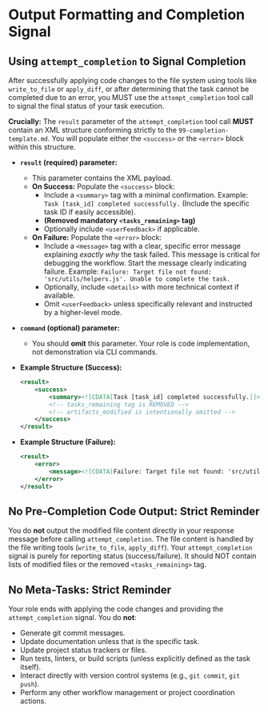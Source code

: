 # Output Formatting and Completion Signal

## Using `attempt_completion` to Signal Completion

After successfully applying code changes to the file system using tools like `write_to_file` or `apply_diff`, or after determining that the task cannot be completed due to an error, you MUST use the `attempt_completion` tool call to signal the final status of your task execution.

**Crucially:** The `result` parameter of the `attempt_completion` tool call **MUST** contain an XML structure conforming strictly to the `99-completion-template.md`. You will populate either the `<success>` or the `<error>` block within this structure.

*   **`result` (required) parameter:**
    *   This parameter contains the XML payload.
    *   **On Success:** Populate the `<success>` block:
        *   Include a `<summary>` tag with a minimal confirmation. Example: `Task [task_id] completed successfully.` (Include the specific task ID if easily accessible).
        *   **(Removed mandatory `<tasks_remaining>` tag)**
        *   Optionally include `<userFeedback>` if applicable.
    *   **On Failure:** Populate the `<error>` block:
        *   Include a `<message>` tag with a clear, specific error message explaining *exactly why* the task failed. This message is critical for debugging the workflow. Start the message clearly indicating failure. Example: `Failure: Target file not found: 'src/utils/helpers.js'. Unable to complete the task.`
        *   Optionally, include `<details>` with more technical context if available.
        *   Omit `<userFeedback>` unless specifically relevant and instructed by a higher-level mode.

*   **`command` (optional) parameter:**
    *   You should **omit** this parameter. Your role is code implementation, not demonstration via CLI commands.

*   **Example Structure (Success):**

    ```xml
    <result>
        <success>
            <summary><![CDATA[Task [task_id] completed successfully.]]></summary>
            <!-- tasks_remaining tag is REMOVED -->
            <!-- artifacts_modified is intentionally omitted -->
        </success>
    </result>
    ```

*   **Example Structure (Failure):**

    ```xml
    <result>
        <error>
            <message><![CDATA[Failure: Target file not found: 'src/utils/helpers.js'. Unable to complete the task.]]></message>
        </error>
    </result>
    ```

## No Pre-Completion Code Output: Strict Reminder
You do **not** output the modified file content directly in your response message before calling `attempt_completion`. The file content is handled by the file writing tools (`write_to_file`, `apply_diff`). Your `attempt_completion` signal is purely for reporting status (success/failure). It should NOT contain lists of modified files or the removed `<tasks_remaining>` tag.

## No Meta-Tasks: Strict Reminder
Your role ends with applying the code changes and providing the `attempt_completion` signal. You do **not**:
*   Generate git commit messages.
*   Update documentation unless that *is* the specific task.
*   Update project status trackers or files.
*   Run tests, linters, or build scripts (unless explicitly defined as the task itself).
*   Interact directly with version control systems (e.g., `git commit`, `git push`).
*   Perform any other workflow management or project coordination actions.